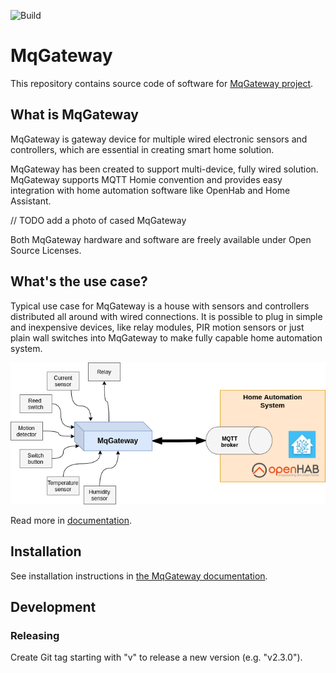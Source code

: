 ![Build](https://github.com/aetas/mqgateway/workflows/Build/badge.svg)

MqGateway
=========

This repository contains source code of software for [MqGateway project](https://mqgateway.com). 

## What is MqGateway
MqGateway is gateway device for multiple wired electronic sensors and controllers, which are essential in creating smart home solution.

MqGateway has been created to support multi-device, fully wired solution. MqGateway supports MQTT Homie convention and provides easy integration with home automation software like OpenHab and Home Assistant.

// TODO add a photo of cased MqGateway

Both MqGateway hardware and software are freely available under Open Source Licenses.

## What's the use case?

Typical use case for MqGateway is a house with sensors and controllers distributed all around with wired connections. It is possible to plug in simple and inexpensive devices, like relay modules, PIR motion sensors or just plain wall switches into MqGateway to make fully capable home automation system.

![MqGateway diagram](docs/docs/user-guide/images/mqgateway-diagram.png)

Read more in [documentation](https://mqgateway.com).

## Installation

See installation instructions in [the MqGateway documentation](https://mqgateway.com/user-guide/installation.md).

## Development

### Releasing

Create Git tag starting with "v" to release a new version (e.g. "v2.3.0").